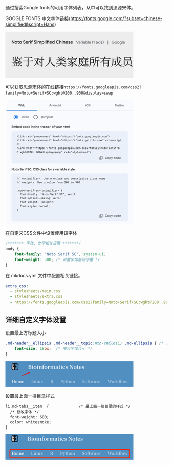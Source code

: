 通过搜索Google fonts的可用字体列表，从中可以找到思源宋体。

GOOGLE FONTS 中文字体链接(https://fonts.google.com/?subset=chinese-simplified&script=Hans)

<img src="https://raw.githubusercontent.com/YanggWu/Image/main/markdown_image/image-20240920173533877.png" width="400">

可以获取思源宋体的在线链接`https://fonts.googleapis.com/css2?family=Noto+Serif+SC:wght@200..900&display=swap`

<img src="https://raw.githubusercontent.com/YanggWu/Image/main/markdown_image/202409201737383.png" width="400">

在自定义CSS文件中设置使用该字体

```CSS
/******* 字体、文字相关设置 *******/
body {
    font-family: "Noto Serif SC", system-ui;
    font-weight: 500; /* 设置字体基础字重 */
}
```

 在 mkdocs.yml 文件中配置相关链接。

```yaml
extra_css:
  - stylesheets/main.css
  - stylesheets/extra.css
  - https://fonts.googleapis.com/css2?family=Noto+Serif+SC:wght@200..900&display=swap #自定义思源宋体
```

## 详细自定义字体设置

设置最上方标题大小

```CSS
.md-header__ellipsis .md-header__topic:nth-child(1) .md-ellipsis { /* 最上方标题的样式 */ 
    font-size: 18px;  /* 增大字体大小 */
}
```

<img src="https://raw.githubusercontent.com/YanggWu/Image/main/markdown_image/202409202026499.png" width="400">



设置最上面一排目录样式

```
li.md-tabs__item  {             /* 最上面一级目录的样式 */       
  /* 修改字体 */
  font-weight: 600;
  color: whitesmoke;
}
```

<img src="https://raw.githubusercontent.com/YanggWu/Image/main/markdown_image/202409202030026.png" width="400">